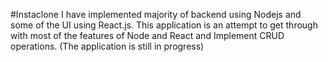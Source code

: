 #Instaclone
I have implemented majority of backend using Nodejs and some of the UI using React.js. This application is an attempt to get through with most of the features of Node and React and Implement CRUD operations.
(The application is still in progress)
